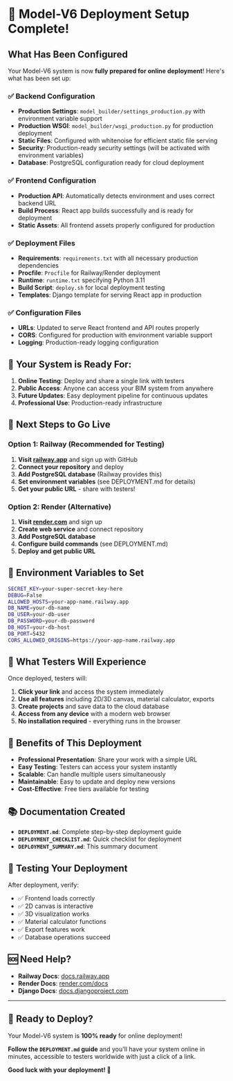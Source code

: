 # 🚀 Model-V6 Deployment Setup Complete!

## What Has Been Configured

Your Model-V6 system is now **fully prepared for online deployment**! Here's what has been set up:

### ✅ Backend Configuration
- **Production Settings**: `model_builder/settings_production.py` with environment variable support
- **Production WSGI**: `model_builder/wsgi_production.py` for production deployment
- **Static Files**: Configured with whitenoise for efficient static file serving
- **Security**: Production-ready security settings (will be activated with environment variables)
- **Database**: PostgreSQL configuration ready for cloud deployment

### ✅ Frontend Configuration
- **Production API**: Automatically detects environment and uses correct backend URL
- **Build Process**: React app builds successfully and is ready for deployment
- **Static Assets**: All frontend assets properly configured for production

### ✅ Deployment Files
- **Requirements**: `requirements.txt` with all necessary production dependencies
- **Procfile**: `Procfile` for Railway/Render deployment
- **Runtime**: `runtime.txt` specifying Python 3.11
- **Build Script**: `deploy.sh` for local deployment testing
- **Templates**: Django template for serving React app in production

### ✅ Configuration Files
- **URLs**: Updated to serve React frontend and API routes properly
- **CORS**: Configured for production with environment variable support
- **Logging**: Production-ready logging configuration

## 🎯 Your System is Ready For:

1. **Online Testing**: Deploy and share a single link with testers
2. **Public Access**: Anyone can access your BIM system from anywhere
3. **Future Updates**: Easy deployment pipeline for continuous updates
4. **Professional Use**: Production-ready infrastructure

## 🚀 Next Steps to Go Live

### Option 1: Railway (Recommended for Testing)
1. **Visit [railway.app](https://railway.app)** and sign up with GitHub
2. **Connect your repository** and deploy
3. **Add PostgreSQL database** (Railway provides this)
4. **Set environment variables** (see DEPLOYMENT.md for details)
5. **Get your public URL** - share with testers!

### Option 2: Render (Alternative)
1. **Visit [render.com](https://render.com)** and sign up
2. **Create web service** and connect repository
3. **Add PostgreSQL database**
4. **Configure build commands** (see DEPLOYMENT.md)
5. **Deploy and get public URL**

## 🔧 Environment Variables to Set

```bash
SECRET_KEY=your-super-secret-key-here
DEBUG=False
ALLOWED_HOSTS=your-app-name.railway.app
DB_NAME=your-db-name
DB_USER=your-db-user
DB_PASSWORD=your-db-password
DB_HOST=your-db-host
DB_PORT=5432
CORS_ALLOWED_ORIGINS=https://your-app-name.railway.app
```

## 📱 What Testers Will Experience

Once deployed, testers will:
1. **Click your link** and access the system immediately
2. **Use all features** including 2D/3D canvas, material calculator, exports
3. **Create projects** and save data to the cloud database
4. **Access from any device** with a modern web browser
5. **No installation required** - everything runs in the browser

## 🎉 Benefits of This Deployment

- **Professional Presentation**: Share your work with a simple URL
- **Easy Testing**: Testers can access your system instantly
- **Scalable**: Can handle multiple users simultaneously
- **Maintainable**: Easy to update and deploy new versions
- **Cost-Effective**: Free tiers available for testing

## 📚 Documentation Created

- **`DEPLOYMENT.md`**: Complete step-by-step deployment guide
- **`DEPLOYMENT_CHECKLIST.md`**: Quick checklist for deployment
- **`DEPLOYMENT_SUMMARY.md`**: This summary document

## 🧪 Testing Your Deployment

After deployment, verify:
- ✅ Frontend loads correctly
- ✅ 2D canvas is interactive
- ✅ 3D visualization works
- ✅ Material calculator functions
- ✅ Export features work
- ✅ Database operations succeed

## 🆘 Need Help?

- **Railway Docs**: [docs.railway.app](https://docs.railway.app)
- **Render Docs**: [render.com/docs](https://render.com/docs)
- **Django Docs**: [docs.djangoproject.com](https://docs.djangoproject.com)

---

## 🎯 **Ready to Deploy?**

Your Model-V6 system is **100% ready** for online deployment! 

**Follow the `DEPLOYMENT.md` guide** and you'll have your system online in minutes, accessible to testers worldwide with just a click of a link.

**Good luck with your deployment! 🚀**
